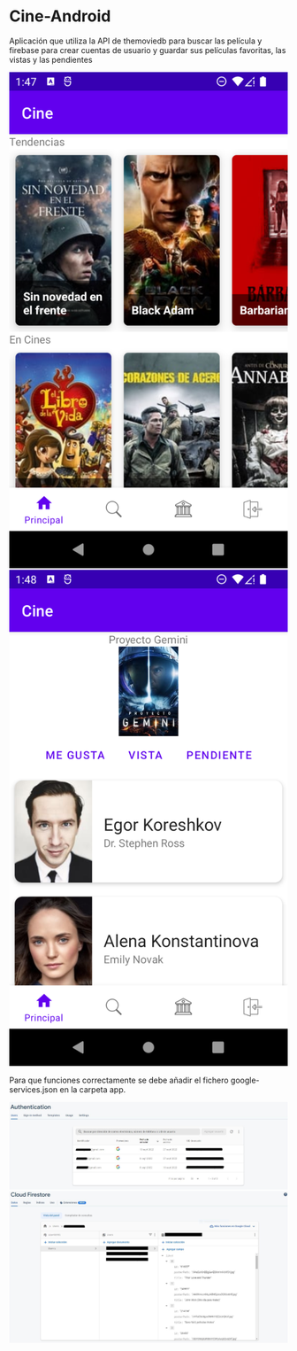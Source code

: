 # Cine-Android

Aplicación que utiliza la API de themoviedb para buscar las película y firebase para crear cuentas de usuario y guardar sus películas favoritas, las vistas y las pendientes

![](https://raw.githubusercontent.com/MarcpTr/cine-android/main/principal.png)
![](https://raw.githubusercontent.com/MarcpTr/cine-android/main/cast.png)

Para que funciones correctamente se debe añadir el fichero google-services.json en la carpeta app.

![](https://raw.githubusercontent.com/MarcpTr/cine-android/main/auth.JPG)
![](https://raw.githubusercontent.com/MarcpTr/cine-android/main/firestore.JPG)
